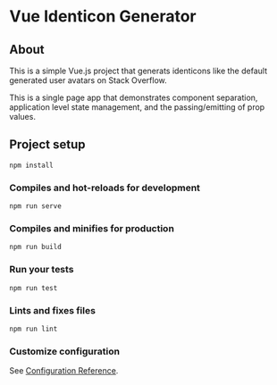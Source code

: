 # Vue Identicon Generator

## About

This is a simple Vue.js project that generats identicons like the default generated user avatars on Stack Overflow.

This is a single page app that demonstrates component separation, application level state management, and the passing/emitting of prop values.

## Project setup
```
npm install
```

### Compiles and hot-reloads for development
```
npm run serve
```

### Compiles and minifies for production
```
npm run build
```

### Run your tests
```
npm run test
```

### Lints and fixes files
```
npm run lint
```

### Customize configuration
See [Configuration Reference](https://cli.vuejs.org/config/).
